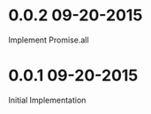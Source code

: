 0.0.2 09-20-2015
================
Implement Promise.all

0.0.1 09-20-2015
================
Initial Implementation
